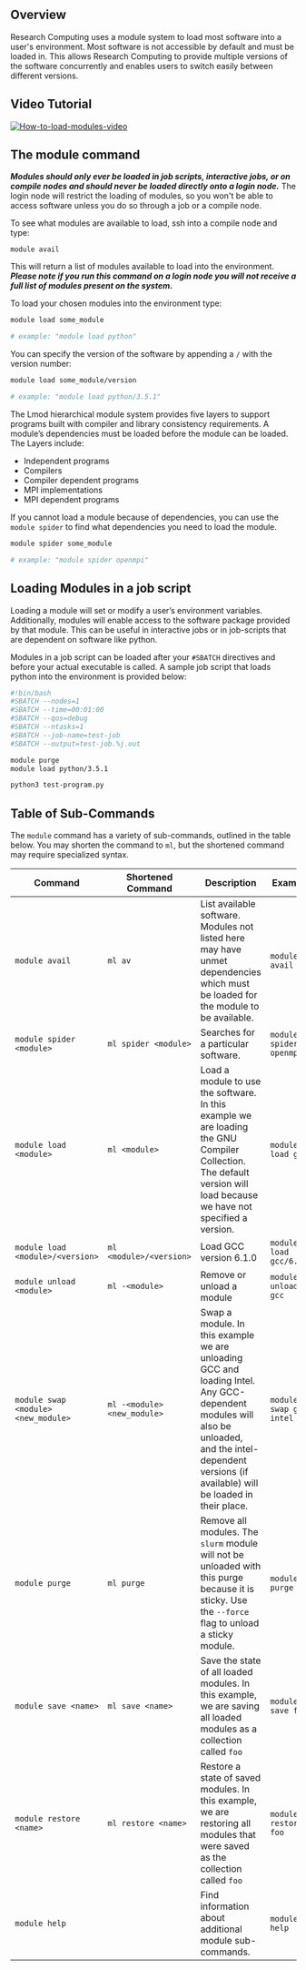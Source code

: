 ## Overview

Research Computing uses a module system to load most software into a user's environment. Most software is not accessible by default and must be loaded in. This allows Research Computing to provide multiple versions of the software concurrently and enables users to switch easily between different versions.  

## Video Tutorial

[![How-to-load-modules-video](https://raw.githubusercontent.com/ResearchComputing/Research-Computing-User-Tutorials/master/Loading-Modules/videopreview.j.jpg)](https://youtu.be/csgl4czhD_k)

## The module command

**_Modules should only ever be loaded in job scripts, interactive jobs, or on compile nodes and should never be loaded directly onto a login node._** The login node will restrict the loading of modules, so you won't be able to access software unless you do so through a job or a compile node.

To see what modules are available to load, ssh into a compile node and type:
```
module avail
```
This will return a list of modules available to load into the environment. **_Please note if you run this command on a login node you will not receive a full list of modules present on the system._**

To load your chosen modules into the environment type:
```bash
module load some_module

# example: "module load python"
```

You can specify the version of the software by appending a `/` with the version number:
```bash
module load some_module/version 

# example: "module load python/3.5.1"
```

The Lmod hierarchical module system provides five layers to support programs built with compiler and library consistency requirements. A module’s dependencies must be loaded before the module can be loaded.
The Layers include:
+ Independent programs
+ Compilers
+ Compiler dependent programs
+ MPI implementations
+ MPI dependent programs 

If you cannot load a module because of dependencies, you can use the `module spider` to find what dependencies you need to load the module.
```bash
module spider some_module

# example: "module spider openmpi"
```

## Loading Modules in a job script

Loading a module will set or modify a user’s environment variables. Additionally, modules will enable access to the software package provided by that module. This can be useful in interactive jobs or in job-scripts that are dependent on software like python.

Modules in a job script can be loaded after your `#SBATCH` directives and before your actual executable is called. A sample job script that loads python into the environment is provided below:

```bash
#!bin/bash
#SBATCH --nodes=1
#SBATCH --time=00:01:00
#SBATCH --qos=debug
#SBATCH --ntasks=1
#SBATCH --job-name=test-job
#SBATCH --output=test-job.%j.out

module purge
module load python/3.5.1

python3 test-program.py
```

## Table of Sub-Commands
The `module` command has a variety of sub-commands, outlined in the table below. You may shorten the command to `ml`, but the shortened command may require specialized syntax.

Command                 | Shortened Command            | Description  | Example |
----------------------- | ---------------------------- | ------------ | --------|
`module avail`          | `ml av`                      | List available software. Modules not listed here may have unmet dependencies which must be loaded for the module to be available. | `module avail`
`module spider <module>`| `ml spider <module>`         | Searches for a particular software. | `module spider openmpi`
`module load <module>`  | `ml <module>`                | Load a module to use the software. In this example we are loading the GNU Compiler Collection. The default version will load because we have not specified a version. | `module load gcc`
`module load <module>/<version>` | `ml <module>/<version>`      | Load GCC version 6.1.0 | `module load gcc/6.1.0`
`module unload <module>`     | `ml -<module>`               | Remove or unload a module | `module unload gcc`
`module swap <module> <new_module>` | `ml -<module> <new_module>`  | Swap a module. In this example we are unloading GCC and loading Intel. Any GCC-dependent modules will also be unloaded, and the intel-dependent versions (if available) will be loaded in their place. | `module swap gcc intel`
`module purge`          | `ml purge`                   | Remove all modules. The `slurm` module will not be unloaded with this purge because it is sticky. Use the `--force` flag to unload a sticky module. | `module purge`
`module save <name>`       | `ml save <name>`            | Save the state of all loaded modules. In this example, we are saving all loaded modules as a collection called `foo` | `module save foo`
`module restore <name>`    | `ml restore <name>`  | Restore a state of saved modules. In this example, we are restoring all modules that were saved as the collection called `foo` | `module restore foo`
`module help`           |                   | Find information about additional module sub-commands. | `module help`
